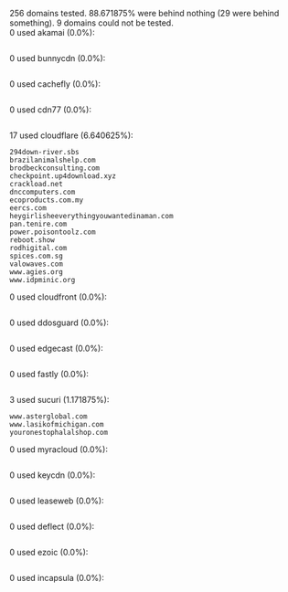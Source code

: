 256 domains tested. 88.671875% were behind nothing (29 were behind something). 9 domains could not be tested.<br>
0 used akamai (0.0%):
```

```

0 used bunnycdn (0.0%):
```

```

0 used cachefly (0.0%):
```

```

0 used cdn77 (0.0%):
```

```

17 used cloudflare (6.640625%):
```
294down-river.sbs
brazilanimalshelp.com
brodbeckconsulting.com
checkpoint.up4download.xyz
crackload.net
dnccomputers.com
ecoproducts.com.my
eercs.com
heygirlisheeverythingyouwantedinaman.com
pan.tenire.com
power.poisontoolz.com
reboot.show
rodhigital.com
spices.com.sg
valowaves.com
www.agies.org
www.idpminic.org
```

0 used cloudfront (0.0%):
```

```

0 used ddosguard (0.0%):
```

```

0 used edgecast (0.0%):
```

```

0 used fastly (0.0%):
```

```

3 used sucuri (1.171875%):
```
www.asterglobal.com
www.lasikofmichigan.com
youronestophalalshop.com
```

0 used myracloud (0.0%):
```

```

0 used keycdn (0.0%):
```

```

0 used leaseweb (0.0%):
```

```

0 used deflect (0.0%):
```

```

0 used ezoic (0.0%):
```

```

0 used incapsula (0.0%):
```

```
